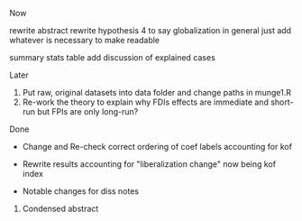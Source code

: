 Now

rewrite abstract
rewrite hypothesis 4 to say globalization in general
just add whatever is necessary to make readable

summary stats table
add discussion of explained cases




Later
1. Put raw, original datasets into data folder and change paths in munge1.R
2. Re-work the theory to explain why FDIs effects are immediate and short-run but FPIs are only long-run?



Done
- Change and Re-check correct ordering of coef labels accounting for kof
- Rewrite results accounting for "liberalization change" now being kof index

- Notable changes for diss notes
1. Condensed abstract